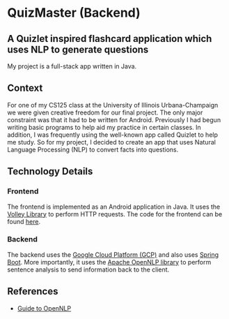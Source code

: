 # QuizMaster (Backend)

## A Quizlet inspired flashcard application which uses NLP to generate questions
My project is a full-stack app written in Java.

## Context
For one of my CS125 class at the University of Illinois Urbana-Champaign we were given creative freedom for our final project. The only major constraint was that it had to be written for Android. Previously I had begun writing basic programs to help aid my practice in certain classes. In addition, I was frequently using the well-known app called Quizlet to help me study. So for my project, I decided to create an app that uses Natural Language Processing (NLP) to convert facts into questions.

## Technology Details

### Frontend
The frontend is implemented as an Android application in Java. It uses the [Volley Library](https://github.com/google/volley) to perform HTTP requests. The code for the frontend can be found [here](https://github.com/LukeAlbarracin/QuizMaster).

### Backend
The backend uses the [Google Cloud Platform (GCP)](https://cloud.google.com/docs) and also uses [Spring Boot](https://spring.io/projects/spring-boot). More importantly, it uses the [Apache OpenNLP library](https://opennlp.apache.org/) to perform sentence analysis to send information back to the client.

## References
- [Guide to OpenNLP](https://www.baeldung.com/apache-open-nlp)
